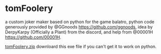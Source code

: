 # tomFoolery
a custom joker maker based on python for the game balatro,
python code generously provided by @GGnoods https://github.com/ggnoods,
idea by DerpyKarpy (Officially a Plant) from the discord,
and help from @00001H https://github.com/00001H.

[tomFoolery.zip](https://github.com/user-attachments/files/17265330/tomFoolery.zip)
downloard this exe file if you can't get it to work on python. 
